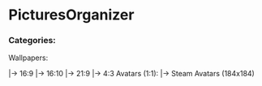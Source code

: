 # PicturesOrganizer

### Categories:
Wallpapers:

|-> 16:9
|-> 16:10
|-> 21:9
|-> 4:3
Avatars (1:1):
|-> Steam Avatars (184x184)
